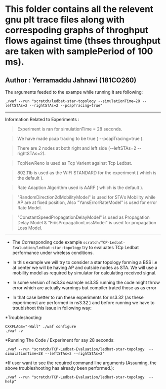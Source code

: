 # This folder contains all the relevent gnu plt trace files along with correspoding graphs of throghput flows against time (thses throughput are taken with samplePeriod of 100 ms).

## Author : Yerramaddu Jahnavi (181CO260)

The arguments feeded to the exampe while running it are following: 

    ./waf --run "scratch/ledbat-star-topology --simulationTime=28 --leftSTAs=2 --rightSTAs=2 --pcapTracing=true"
  
  ***
  
Information Related to Experiments :

  > Experiment is ran for simulationTime = 28 seconds.
  
  > We have made pcap tracing to be true  ( --pcapTracing=true ).
 
  > There are 2 nodes at both right and left side (--leftSTAs=2 --rightSTAs=2).

  > TcpNewReno is used as Tcp Varient against Tcp Ledbat.

  > 802.11b is used as the WIFI STANDARD for the experiment ( which is the default ).

  > Rate Adaption Algorithm used is  AARF ( which is the default ).

  > "RandomDirection2dMobilityModel" is used for STA's Mobility while AP are at fixed position, Also "YansErrorRateModel" is used for error Rate Model.
  
  > "ConstantSpeedPropagationDelayModel" is used as Propagation Delay Model & "FriisPropagationLossModel" is used for propagation Loss Model. 
***

* The Corresponding code example `scratch/TCP-Ledbat-Evaluation/ledbat-star-topology` try to evaluates TCp Ledbat performance under wireless conditions.

* In this example we will try to consider a star topology forming a BSS i.e at center we will be having AP and outside nodes as STA. We will use a mobility model as required by simulator for calculating received signal. 

* In some version of ns3.3x example ns3.35 running the code might throw error which are actually warnings but compiler trated those as as error


* In that case better to run these experiments for ns3.32 (as these experimenst are performed in ns3.32 ) and before running we have to troublshoot this issue in following way:

*Troubleshooting:

    CXXFLAGS="-Wall" ./waf configure 
    ./waf -v
 
 
*Running The Code / Experiment for say 28 seconds: 

    ./waf --run "scratch/TCP-Ledbat-Evaluation/ledbat-star-topology  --simulationTime=28 --leftSTAs=2 --rightSTAs=2" 
   
   
*If user want to see the required command line arguments (Assuming, the above troubleshooting has already been performed.):
 
    ./waf --run "scratch/TCP-Ledbat-Evaluation/ledbat-star-topology  --help" 
    
